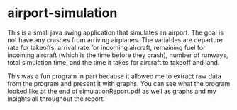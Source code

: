 # airport-simulation

This is a small java swing application that simulates an airport.  The goal is not have any crashes from arriving airplanes.  The variables are departure rate for takeoffs, arrival rate for incoming aircraft, remaining fuel for incoming aircraft (which is the time before they crash), number of runways, total simulation time, and the time it takes for aircraft to takeoff and land.  

This was a fun program in part because it allowed me to extract raw data from the program and present it with graphs.  You can see what the program looked like at the end of simulationReport.pdf as well as graphs and my insights all throughout the report.  
